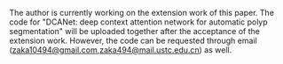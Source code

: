 The author is currently working on the extension work of this paper. The code for "DCANet: deep context attention network for automatic polyp segmentation" will be uploaded together after the acceptance of the extension work. However, the code can be requested through email (zaka10494@gmail.com,zaka494@mail.ustc.edu.cn) as well. 
